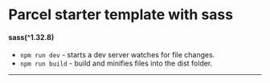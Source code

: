# Parcel starter template with sass
#### sass(^1.32.8) 

- `npm run dev` - starts a dev server watches for file changes.
-  `npm run build` - build and minifies files into the dist folder.
 
----------